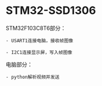 # STM32-SSD1306

STM32F103C8T6部分：

    - USART1连接电脑，接收帧图像
    
    - I2C1连接显示屏，写入帧图像
    
电脑部分：

    - python解析视频并发送
